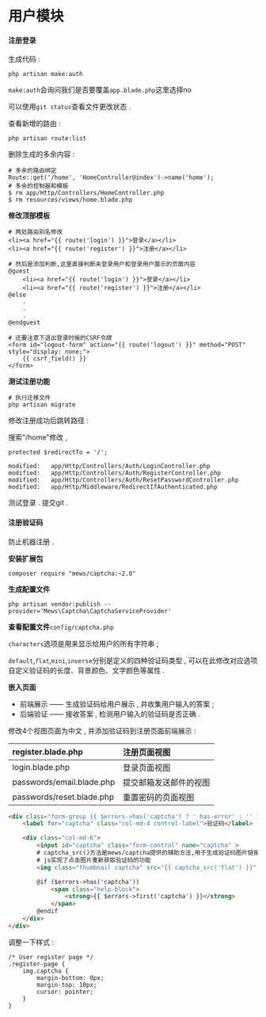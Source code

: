 # 用户模块

#### 注册登录

生成代码 :

```
php artisan make:auth
```

`make:auth`会询问我们是否要覆盖`app.blade.php`这里选择no

可以使用`git status`查看文件更改状态 .

查看新增的路由 :

```
php artisan route:list
```

删除生成的多余内容 :

```
# 多余的路由绑定
Route::get('/home', 'HomeController@index')->name('home');
# 多余的控制器和模板
$ rm app/Http/Controllers/HomeController.php
$ rm resources/views/home.blade.php
```

**修改顶部模板**

```
# 两处路由别名修改
<li><a href="{{ route('login') }}">登录</a></li>
<li><a href="{{ route('register') }}">注册</a></li>

# 然后是添加判断,这里直接判断未登录用户和登录用户展示的页面内容
@guest
    <li><a href="{{ route('login') }}">登录</a></li>
    <li><a href="{{ route('register') }}">注册</a></li>
@else
    .
    .
    .
@endguest

# 还要注意下退出登录时候的CSRF令牌
<form id="logout-form" action="{{ route('logout') }}" method="POST" style="display: none;">
    {{ csrf_field() }}
</form>
```

**测试注册功能**

```
# 执行迁移文件
php artisan migrate
```

修改注册成功后跳转路径 :

搜索"/home"修改 ,

```
protected $redirectTo = '/';
```

```
modified:   app/Http/Controllers/Auth/LoginController.php
modified:   app/Http/Controllers/Auth/RegisterController.php
modified:   app/Http/Controllers/Auth/ResetPasswordController.php
modified:   app/Http/Middleware/RedirectIfAuthenticated.php
```

测试登录 . 提交git .

#### 注册验证码

防止机器注册 .

**安装扩展包**

```
composer require "mews/captcha:~2.0"
```

**生成配置文件**

```
php artisan vendor:publish --provider='Mews\Captcha\CaptchaServiceProvider'
```

**查看配置文件**`config/captcha.php`

`characters`选项是用来显示给用户的所有字符串 ;

`default`,`flat`,`mini`,`inverse`分别是定义的四种验证码类型 , 可以在此修改对应选项自定义验证码的长度、背景颜色、文字颜色等属性 .

**嵌入页面**

* 前端展示 —— 生成验证码给用户展示 , 并收集用户输入的答案 ;
* 后端验证 —— 接收答案 , 检测用户输入的验证码是否正确 .

修改4个视图页面为中文 , 并添加验证码到注册页面前端展示 :

| register.blade.php | 注册页面视图 |
| :--- | :--- |
| login.blade.php | 登录页面视图 |
| passwords/email.blade.php | 提交邮箱发送邮件的视图 |
| passwords/reset.blade.php | 重置密码的页面视图 |

```html
<div class="form-group {{ $errors->has('captcha') ? ' has-error' : '' }}">
    <label for="captcha" class="col-md-4 control-label">验证码</label>

    <div class="col-md-6">
        <input id="captcha" class="form-control" name="captcha" >
        # captcha_src()方法是mews/captcha提供的辅助方法,用于生成验证码图片链接
        # js实现了点击图片重新获取验证码的功能
        <img class="thumbnail captcha" src="{{ captcha_src('flat') }}" onclick="this.src='/captcha/flat?'+Math.random()" title="点击图片重新获取验证码">

        @if ($errors->has('captcha'))
            <span class="help-block">
                <strong>{{ $errors->first('captcha') }}</strong>
            </span>
        @endif
    </div>
</div>
```

调整一下样式 : 

```
/* User register page */
.register-page {
    img.captcha {
        margin-bottom: 0px;
        margin-top: 10px;
        cursor: pointer;
    }
}
```



